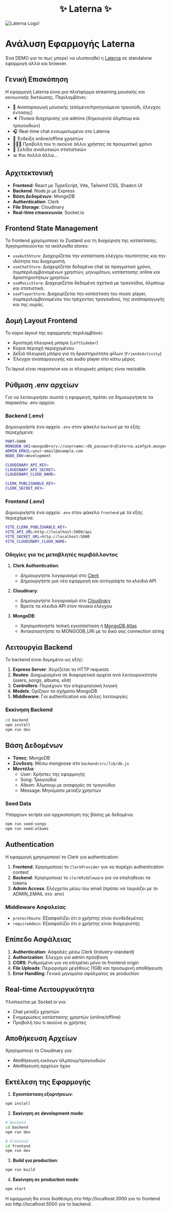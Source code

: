 <h1 align="center">✨ Laterna ✨</h1>

![Laterna Logo!](frontend\public\laternalogo-full.png "Laterna")

# Ανάλυση Εφαρμογής Laterna

Ένα DEMO για το πως μπορεί να υλοποιηθεί η <a href="https://www.1431am.org/laterna/" target="laterna">Laterna</a> σε standalone εφαρμογή αλλά και browser.

## Γενική Επισκόπηση

Η εφαρμογή Laterna είναι μια πλατφόρμα streaming μουσικής και κοινωνικής δικτύωσης. Περιλαμβάνει:

-   🎸 Αναπαραγωγή μουσικής (επόμενο/προηγούμενο τραγούδι, έλεγχος έντασης)
-   🔈 Πίνακα διαχείρισης για admins (δημιουργία άλμπουμ και τραγουδιών)
-   🎧 Real-time chat ενσωματωμένο στο Laterna
-   💬 Ένδειξη online/offline χρηστών
-   👨🏼‍💼 Προβολή του τι ακούνε άλλοι χρήστες σε πραγματικό χρόνο
-   👀 Σελίδα αναλυτικών στατιστικών
-   📊 Και πολλά άλλα...

## Αρχιτεκτονική

- **Frontend**: React με TypeScript, Vite, Tailwind CSS, Shadcn UI
- **Backend**: Node.js με Express
- **Βάση Δεδομένων**: MongoDB
- **Authentication**: Clerk
- **File Storage**: Cloudinary
- **Real-time επικοινωνία**: Socket.io

## Frontend State Management

Το frontend χρησιμοποιεί το Zustand για τη διαχείριση της κατάστασης. Χρησιμοποιούνται τα ακόλουθα stores:

- `useAuthStore`: Διαχειρίζεται την κατάσταση ελέγχου ταυτότητας και την ιδιότητα του διαχειριστή.
- `useChatStore`: Διαχειρίζεται δεδομένα chat σε πραγματικό χρόνο, συμπεριλαμβανομένων χρηστών, μηνυμάτων, κατάστασης online και δραστηριοτήτων χρηστών.
- `useMusicStore`: Διαχειρίζεται δεδομένα σχετικά με τραγούδια, άλμπουμ και στατιστικά.
- `usePlayerStore`: Διαχειρίζεται την κατάσταση του music player, συμπεριλαμβανομένου του τρέχοντος τραγουδιού, της αναπαραγωγής και της ουράς.

## Δομή Layout Frontend

Το κύριο layout της εφαρμογής περιλαμβάνει:

- Αριστερή πλευρική μπάρα (`LeftSidebar`)
- Κύρια περιοχή περιεχομένου
- Δεξιά πλευρική μπάρα για τη δραστηριότητα φίλων (`FriendsActivity`)
- Έλεγχοι αναπαραγωγής και audio player στο κάτω μέρος

Το layout είναι responsive και οι πλευρικές μπάρες είναι resizable.

## Ρύθμιση .env αρχείων

Για να λειτουργήσει σωστά η εφαρμογή, πρέπει να δημιουργήσετε τα παρακάτω .env αρχεία:

### Backend (.env)

Δημιουργήστε ένα αρχείο `.env` στον φάκελο `backend` με τα εξής περιεχόμενα:

```bash
PORT=5000
MONGODB_URI=mongodb+srv://username:<db_password>@laterna.aimfgzk.mongodb.net/?retryWrites=true&w=majority&appName=Laterna
ADMIN_EMAIL=your-email@example.com
NODE_ENV=development

CLOUDINARY_API_KEY=
CLOUDINARY_API_SECRET=
CLOUDINARY_CLOUD_NAME=

CLERK_PUBLISHABLE_KEY=
CLERK_SECRET_KEY=
```

### Frontend (.env)

Δημιουργήστε ένα αρχείο `.env` στον φάκελο `frontend` με τα εξής περιεχόμενα:

```bash
VITE_CLERK_PUBLISHABLE_KEY=
VITE_API_URL=http://localhost:5000/api
VITE_SOCKET_URL=http://localhost:5000
VITE_CLOUDINARY_CLOUD_NAME=
```

### Οδηγίες για τις μεταβλητές περιβάλλοντος

1. **Clerk Authentication**:
   - Δημιουργήστε λογαριασμό στο [Clerk](https://clerk.dev/)
   - Δημιουργήστε μια νέα εφαρμογή και αντιγράψτε τα κλειδιά API

2. **Cloudinary**:
   - Δημιουργήστε λογαριασμό στο [Cloudinary](https://cloudinary.com/)
   - Βρείτε τα κλειδιά API στον πίνακα ελέγχου

3. **MongoDB**:
   - Χρησιμοποιήστε τοπική εγκατάσταση ή [MongoDB Atlas](https://www.mongodb.com/cloud/atlas)
   - Αντικαταστήστε το MONGODB_URI με το δικό σας connection string

## Λειτουργία Backend

Το backend είναι δομημένο ως εξής:

1. **Express Server**: Χειρίζεται τα HTTP requests
2. **Routes**: Διαχωρισμένα σε διαφορετικά αρχεία ανά λειτουργικότητα (users, songs, albums, κλπ)
3. **Controllers**: Περιέχουν την επιχειρησιακή λογική
4. **Models**: Ορίζουν τα σχήματα MongoDB
5. **Middleware**: Για authentication και άλλες λειτουργίες

### Εκκίνηση Backend

```bash
cd backend
npm install
npm run dev
```

## Βάση Δεδομένων

- **Τύπος**: MongoDB
- **Σύνδεση**: Μέσω mongoose στο `backend/src/lib/db.js`
- **Μοντέλα**:
  - User: Χρήστες της εφαρμογής
  - Song: Τραγούδια
  - Album: Άλμπουμ με αναφορές σε τραγούδια
  - Message: Μηνύματα μεταξύ χρηστών

### Seed Data

Υπάρχουν scripts για αρχικοποίηση της βάσης με δεδομένα:
```bash
npm run seed:songs
npm run seed:albums
```

## Authentication

Η εφαρμογή χρησιμοποιεί το Clerk για authentication:

1. **Frontend**: Χρησιμοποιεί το `ClerkProvider` για να παρέχει authentication context
2. **Backend**: Χρησιμοποιεί το `clerkMiddleware` για να επαληθεύει τα tokens
3. **Admin Access**: Ελέγχεται μέσω του email (πρέπει να ταιριάζει με το ADMIN_EMAIL στο .env)

### Middleware Ασφαλείας

- `protectRoute`: Εξασφαλίζει ότι ο χρήστης είναι συνδεδεμένος
- `requireAdmin`: Εξασφαλίζει ότι ο χρήστης είναι διαχειριστής

## Επίπεδο Ασφάλειας

1. **Authentication**: Ασφαλές μέσω Clerk (industry-standard)
2. **Authorization**: Έλεγχοι για admin πρόσβαση
3. **CORS**: Ρυθμισμένο για να επιτρέπει μόνο το frontend origin
4. **File Uploads**: Περιορισμοί μεγέθους (1GB) και προσωρινή αποθήκευση
5. **Error Handling**: Γενικά μηνύματα σφάλματος σε production

## Real-time Λειτουργικότητα

Υλοποιείται με Socket.io για:
- Chat μεταξύ χρηστών
- Ενημερώσεις κατάστασης χρηστών (online/offline)
- Προβολή του τι ακούνε οι χρήστες

## Αποθήκευση Αρχείων

Χρησιμοποιεί το Cloudinary για:
- Αποθήκευση εικόνων άλμπουμ/τραγουδιών
- Αποθήκευση αρχείων ήχου

## Εκτέλεση της Εφαρμογής

1. **Εγκατάσταση εξαρτήσεων**:
```bash
npm install
```

2. **Εκκίνηση σε development mode**:
```bash
# Backend
cd backend
npm run dev

# Frontend
cd frontend
npm run dev
```

3. **Build για production**:
```bash
npm run build
```

4. **Εκκίνηση σε production mode**:
```bash
npm start
```

Η εφαρμογή θα είναι διαθέσιμη στο http://localhost:3000 για το frontend και http://localhost:5000 για το backend.
